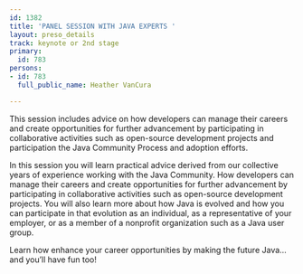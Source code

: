 ```yaml
---
id: 1382
title: 'PANEL SESSION WITH JAVA EXPERTS '
layout: preso_details
track: keynote or 2nd stage
primary:
  id: 783
persons:
- id: 783
  full_public_name: Heather VanCura

---
```

This session includes advice on how developers can manage their careers and create opportunities for further advancement by participating in collaborative activities such as open-source development projects and participation the Java Community Process and adoption efforts.

In this session you will learn practical advice derived from our collective years of experience working with the Java Community. How developers can manage their careers and create opportunities for further advancement by participating in collaborative activities such as open-source development projects. You will also learn more about how Java is evolved and how you can participate in that evolution as an individual, as a representative of your employer, or as a member of a nonprofit organization such as a Java user group.

Learn how enhance your career opportunities by making the future Java…and you’ll have fun too!
